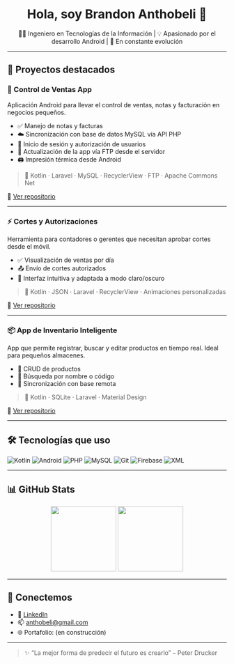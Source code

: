<h1 align="center">Hola, soy Brandon Anthobeli 👋</h1>
<p align="center">🧑‍💻 Ingeniero en Tecnologías de la Información | 💡 Apasionado por el desarrollo Android | 🚀 En constante evolución</p>

---

## 🚀 Proyectos destacados

### 📱 Control de Ventas App
Aplicación Android para llevar el control de ventas, notas y facturación en negocios pequeños.
- ✅ Manejo de notas y facturas
- ☁️ Sincronización con base de datos MySQL vía API PHP
- 🔐 Inicio de sesión y autorización de usuarios
- 🔄 Actualización de la app vía FTP desde el servidor
- 🖨️ Impresión térmica desde Android

> 📌 Kotlin · Laravel · MySQL · RecyclerView · FTP · Apache Commons Net

🔗 [Ver repositorio](https://github.com/TU_USUARIO/control-ventas-app)

---

### ⚡ Cortes y Autorizaciones
Herramienta para contadores o gerentes que necesitan aprobar cortes desde el móvil.
- ✅ Visualización de ventas por día
- 📤 Envío de cortes autorizados
- 🎨 Interfaz intuitiva y adaptada a modo claro/oscuro

> 📌 Kotlin · JSON · Laravel · RecyclerView · Animaciones personalizadas

🔗 [Ver repositorio](https://github.com/TU_USUARIO/cortes-autorizados-app)

---

### 📦 App de Inventario Inteligente
App que permite registrar, buscar y editar productos en tiempo real. Ideal para pequeños almacenes.
- 🧾 CRUD de productos
- 🔎 Búsqueda por nombre o código
- 📶 Sincronización con base remota

> 📌 Kotlin · SQLite · Laravel · Material Design

🔗 [Ver repositorio](https://github.com/TU_USUARIO/app-inventario)

---

## 🛠️ Tecnologías que uso

![Kotlin](https://img.shields.io/badge/-Kotlin-0095D5?style=for-the-badge&logo=kotlin&logoColor=white)
![Android](https://img.shields.io/badge/-Android-3DDC84?style=for-the-badge&logo=android&logoColor=white)
![PHP](https://img.shields.io/badge/-PHP-777BB4?style=for-the-badge&logo=php&logoColor=white)
![MySQL](https://img.shields.io/badge/-MySQL-4479A1?style=for-the-badge&logo=mysql&logoColor=white)
![Git](https://img.shields.io/badge/-Git-F05032?style=for-the-badge&logo=git&logoColor=white)
![Firebase](https://img.shields.io/badge/-Firebase-FFCA28?style=for-the-badge&logo=firebase&logoColor=black)
![XML](https://img.shields.io/badge/-XML-FFA500?style=for-the-badge)

---

## 📊 GitHub Stats

<p align="center">
  <img src="https://github-readme-stats.vercel.app/api?username=TU_USUARIO&show_icons=true&theme=radical" height="150"/>
  <img src="https://github-readme-stats.vercel.app/api/top-langs/?username=TU_USUARIO&layout=compact&theme=radical" height="150"/>
</p>

---

## 🤝 Conectemos

- 💼 [LinkedIn](https://linkedin.com/in/tu-usuario)
- 📫 anthobeli@gmail.com
- 🌐 Portafolio: (en construcción)

---

> ✨ “La mejor forma de predecir el futuro es crearlo” – Peter Drucker






<!--<h1 align="center">Hi 👋, I'm Brandon</h1>
<h3 align="center">A passionate developer from México</h3>
<br>

<p> 
  I am a developer with experience in HTML, CSS, Kotlin, etc. I am passionate about creating visually appealing and easy to     use websites and mobile apps. Always eager to learn new technologies and improve my skills.
 </p>
 
<br>

<p align="left"> <a href="https://github.com/ryo-ma/github-profile-trophy"><img src="https://github-profile-trophy.vercel.app/?username=brandonn1997" alt="brandonn1997" /></a> </p>

<p align="left"> <a href="https://twitter.com/brandonanth" target="blank"><img src="https://img.shields.io/twitter/follow/brandonanth?logo=twitter&style=for-the-badge" alt="brandonanth" /></a> </p>

<h3 align="left">Connect with me:</h3>
<p align="left">
<a href="https://twitter.com/brandonanth" target="blank"><img align="center" src="https://raw.githubusercontent.com/rahuldkjain/github-profile-readme-generator/master/src/images/icons/Social/twitter.svg" alt="brandonanth" height="30" width="40" /></a>
<a href="https://linkedin.com/in/brandonfdz" target="blank"><img align="center" src="https://raw.githubusercontent.com/rahuldkjain/github-profile-readme-generator/master/src/images/icons/Social/linked-in-alt.svg" alt="brandonfdz" height="30" width="40" /></a>
</p>

<h3 align="left">Languages and Tools:</h3>
<p align="left"> <a href="https://developer.android.com" target="_blank" rel="noreferrer"> <img src="https://raw.githubusercontent.com/devicons/devicon/master/icons/android/android-original-wordmark.svg" alt="android" width="40" height="40"/>  </a> <a href="https://www.w3schools.com/css/" target="_blank" rel="noreferrer"> <img src="https://raw.githubusercontent.com/devicons/devicon/master/icons/css3/css3-original-wordmark.svg" alt="css3" width="40" height="40"/> </a> <a href="https://www.w3.org/html/" target="_blank" rel="noreferrer"> <img src="https://raw.githubusercontent.com/devicons/devicon/master/icons/html5/html5-original-wordmark.svg" alt="html5" width="40" height="40"/> </a> <a href="https://www.java.com" target="_blank" rel="noreferrer"> <img src="https://raw.githubusercontent.com/devicons/devicon/master/icons/java/java-original.svg" alt="java" width="40" height="40"/> </a> <a href="https://developer.mozilla.org/en-US/docs/Web/JavaScript" target="_blank" rel="noreferrer"> <img src="https://raw.githubusercontent.com/devicons/devicon/master/icons/javascript/javascript-original.svg" alt="javascript" width="40" height="40"/> </a> <a href="https://kotlinlang.org" target="_blank" rel="noreferrer"> <img src="https://www.vectorlogo.zone/logos/kotlinlang/kotlinlang-icon.svg" alt="kotlin" width="40" height="40"/> </a> <a href="https://www.microsoft.com/en-us/sql-server" target="_blank" rel="noreferrer"> <img src="https://www.svgrepo.com/show/303229/microsoft-sql-server-logo.svg" alt="mssql" width="40" height="40"/> </a> <a href="https://www.mysql.com/" target="_blank" rel="noreferrer"> <img src="https://raw.githubusercontent.com/devicons/devicon/master/icons/mysql/mysql-original-wordmark.svg" alt="mysql" width="40" height="40"/> </a> <a href="https://www.photoshop.com/en" target="_blank" rel="noreferrer"> <img src="https://raw.githubusercontent.com/devicons/devicon/master/icons/photoshop/photoshop-line.svg" alt="photoshop" width="40" height="40"/> </a> <a href="https://www.php.net" target="_blank" rel="noreferrer"> <img src="https://raw.githubusercontent.com/devicons/devicon/master/icons/php/php-original.svg" alt="php" width="40" height="40"/> </a> <a href="https://postman.com" target="_blank" rel="noreferrer"> <img src="https://www.vectorlogo.zone/logos/getpostman/getpostman-icon.svg" alt="postman" width="40" height="40"/> </a> <a href="https://www.sqlite.org/" target="_blank" rel="noreferrer"> <img src="https://www.vectorlogo.zone/logos/sqlite/sqlite-icon.svg" alt="sqlite" width="40" height="40"/> </a> </p>

<p><img align="left" src="https://github-readme-stats.vercel.app/api/top-langs?username=brandonn1997&show_icons=true&locale=en&layout=compact" alt="brandonn1997" /></p>

<p>&nbsp;<img align="center" src="https://github-readme-stats.vercel.app/api?username=brandonn1997&show_icons=true&locale=en" alt="brandonn1997" /></p>

<p><img align="center" src="https://github-readme-streak-stats.herokuapp.com/?user=brandonn1997&" alt="brandonn1997" /></p>


-->




<!--## Hey there 👋 I'm Brandon Fernandez.

Welcome to my GitHub Profile! 

___

I am a developer with experience in HTML, CSS, Kotlin, etc. I am passionate about creating visually appealing and easy to use websites and mobile apps. Always eager to learn new technologies and improve my skills.

<br>

#### Skills & Tools:

[![My Skills](https://skillicons.dev/icons?i=html,css,js,mysql,androidstudio,kotlin,java,php,vscode,github,ps,discord)](https://skillicons.dev)


<br>

### Socials:

[![github](https://skillicons.dev/icons?i=github)](https://twitter.com/BrandonAnth)
[![linkedin](https://skillicons.dev/icons?i=linkedin)](https://www.linkedin.com/in/brandonfdz/)
[![twitter](https://skillicons.dev/icons?i=twitter)](https://twitter.com/BrandonAnth)-->





<!--
**Brandonn1997/Brandonn1997** is a ✨ _special_ ✨ repository because its `README.md` (this file) appears on your GitHub profile.

Here are some ideas to get you started:

- 🔭 I’m currently working on ...
- 🌱 I’m currently learning ...
- 👯 I’m looking to collaborate on ...
- 🤔 I’m looking for help with ...
- 💬 Ask me about ...
- 📫 How to reach me: ...
- 😄 Pronouns: ...
- ⚡ Fun fact: ...
-->
